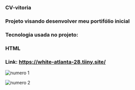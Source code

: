 ### CV-vitoria

### Projeto visando desenvolver meu portifólio inicial

### Tecnologia usada no projeto: 
### HTML


### Link: https://white-atlanta-28.tiiny.site/


![numero 1](https://github.com/vitoria-vs/CV-vitoria/assets/149893034/880065df-5d66-4e0e-873f-b2e9d4a4ba92)


![numero 2](https://github.com/vitoria-vs/CV-vitoria/assets/149893034/51904670-7919-4bbc-a838-ffa415dfff9d)
